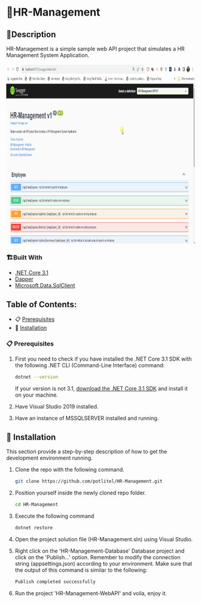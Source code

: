 # 👥HR-Management

## 📖Description

HR-Management is a simple sample web API project that simulates a HR Management System Application.

<img src="images/Resume.gif" alt="Logo" width="840" height="480">

### 🏗️Built With

- [.NET Core 3.1](https://dotnet.microsoft.com/en-us/download/dotnet/3.1)
- [Dapper](https://www.nuget.org/packages/Dapper/)
- [Microsoft.Data.SqlClient](https://www.nuget.org/packages/Microsoft.Data.SqlClient/5.1.1)

## Table of Contents:

- 📋 [Prerequisites](#Prerequisites)
- 🚀 [Installation](#installation)

### 📋 Prerequisites

1. First you need to check if you have installed the .NET Core 3.1 SDK with the following .NET CLI (Command-Line Interface) command:

   ```sh
   dotnet --version
   ```

   If your version is not 3.1, [download the .NET Core 3.1 SDK](https://dotnet.microsoft.com/en-us/download/dotnet/3.1) and install it on your machine.

2. Have Visual Studio 2019 installed.

3. Have an instance of MSSQLSERVER installed and running.

## 🚀 Installation

This section provide a step-by-step description of how to get the development environment running.

1. Clone the repo with the following command.
   ```sh
   git clone https://github.com/potlitel/HR-Management.git
   ```
2. Position yourself inside the newly cloned repo folder.
   ```sh
   cd HR-Management
   ```
3. Execute the following command
   ```sh
   dotnet restore
   ```
4. Open the project solution file (HR-Management.sln) using Visual Studio.

5. Right click on the 'HR-Management-Database' Database project and click on the 'Publish...' option. Remember to modify the connection string (appsettings.json) according to your environment. Make sure that the output of this command is similar to the following:

   ```sh
   Publish completed successfully
   ```

6. Run the project 'HR-Management-WebAPI' and voila, enjoy it.


